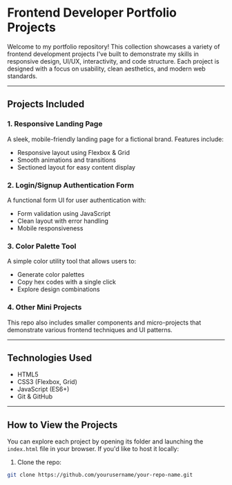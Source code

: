 # Frontend Developer Portfolio Projects

Welcome to my portfolio repository! This collection showcases a variety of frontend development projects I've built to demonstrate my skills in responsive design, UI/UX, interactivity, and code structure. Each project is designed with a focus on usability, clean aesthetics, and modern web standards.

---

## Projects Included

### 1. **Responsive Landing Page**
A sleek, mobile-friendly landing page for a fictional brand. Features include:
- Responsive layout using Flexbox & Grid
- Smooth animations and transitions
- Sectioned layout for easy content display

### 2. **Login/Signup Authentication Form**
A functional form UI for user authentication with:
- Form validation using JavaScript
- Clean layout with error handling
- Mobile responsiveness

### 3. **Color Palette Tool**
A simple color utility tool that allows users to:
- Generate color palettes
- Copy hex codes with a single click
- Explore design combinations

### 4. **Other Mini Projects**
This repo also includes smaller components and micro-projects that demonstrate various frontend techniques and UI patterns.

---

## Technologies Used

- HTML5
- CSS3 (Flexbox, Grid)
- JavaScript (ES6+)
- Git & GitHub

---

## How to View the Projects

You can explore each project by opening its folder and launching the `index.html` file in your browser. If you'd like to host it locally:

1. Clone the repo:
```bash
git clone https://github.com/yourusername/your-repo-name.git
